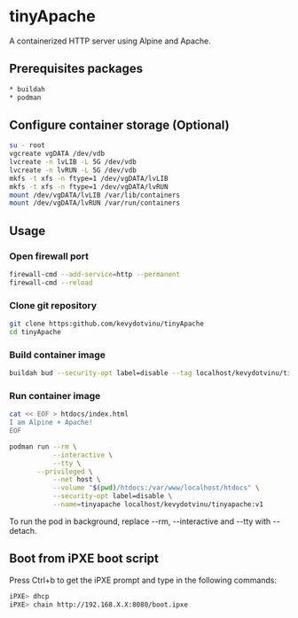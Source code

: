 # tinyApache
A containerized HTTP server using Alpine and Apache.

## Prerequisites packages
```bash
* buildah
* podman
```

## Configure container storage (Optional)
```bash
su - root
vgcreate vgDATA /dev/vdb
lvcreate -n lvLIB -L 5G /dev/vdb
lvcreate -n lvRUN -L 5G /dev/vdb
mkfs -t xfs -n ftype=1 /dev/vgDATA/lvLIB
mkfs -t xfs -n ftype=1 /dev/vgDATA/lvRUN
mount /dev/vgDATA/lvLIB /var/lib/containers
mount /dev/vgDATA/lvRUN /var/run/containers
```

## Usage
### Open firewall port
```bash
firewall-cmd --add-service=http --permanent
firewall-cmd --reload
```

### Clone git repository
```bash
git clone https:github.com/kevydotvinu/tinyApache
cd tinyApache
```

### Build container image
```bash
buildah bud --security-opt label=disable --tag localhost/kevydotvinu/tinyapache:v1 .
```

### Run container image
```bash
cat << EOF > htdocs/index.html
I am Alpine + Apache!
EOF

podman run --rm \
           --interactive \
           --tty \
	   --privileged \
           --net host \
           --volume "$(pwd)/htdocs:/var/www/localhost/htdocs" \
           --security-opt label=disable \
           --name=tinyapache localhost/kevydotvinu/tinyapache:v1
```
To run the pod in background, replace --rm, --interactive and --tty with --detach.

## Boot from iPXE boot script
Press Ctrl+b to get the iPXE prompt and type in the following commands:
```bash
iPXE> dhcp
iPXE> chain http://192.168.X.X:8080/boot.ipxe
```

